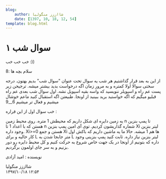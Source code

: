 ```yaml
---
blog:
    author: شااززز منگولیا
    date: [1397, 10, 18, 12, 54]
template: blog.html
---
```

# سوال شب ۱

<div class="cnt">
<p>خب خب خب :))</p>
<p>سلام بچه ها :8</p>
<p>از این به بعد قرار گذاشتیم هر شب یه سوال تحت عنوان "سوال شب" بدیم بهتون. درجه سختی سوالا اولا کمتره و به مرور زمان اگه درخواست بدید بیشتر میشه. ترجیحن زیر پست عم راه و اسپویلر ننویسید که واسه بقیه اسپویل نشه. اول سوال شب بعدی عم راه قبلیو میگیم که اگه خواستید برید ببینید از اونجا. طبیعتن اگه استقبال کنید ماعم خوشال میشیم و فعال تر میشیم 6__9</p>

<p>خب سوال اول از این قراره :</p>
<p>یه زمین دایره ای شکل داریم که محیطش 1 متره. روی محیط زمین n تا پمپ بنزین هستن که با اعداد 1 تا n شماره گذاریشون کردیم. توی آی امین پمپ بنزین Xi لیتر بنزین وجود داره. Xi&gt;=0 هستن و جمع Xi ها هم 1 میشه. حالا ما یه ماشین داریم که باکش اول کار خالیه و برای L متر جابجا شدن به L لیتر بنزین نیاز داره. ثابت کنید پمپ بنزینی وجود داره که بتونیم از اونجا در یک جهت خاص شروع به حرکت کنیم و کل محیط دایره رو دور بزنیم و به سر جای اولمون برگردیم.</p>

<p>نویسنده : امید آزادی</p>
</div>

<div class="blog-info">
    <div class="blog-author">شااززز منگولیا</div>
    <div class="blog-date">۱۳۹۷/۱۰/۱۸ ۱۲:۵۴</div>
</div>


